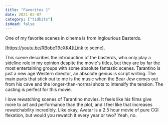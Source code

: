 ```yaml
---
title: "Favorites 1"
date: 2021-02-07
category: ["tidbits"]
isHead: false
---
```


One of my favorite scenes in cinema is from Inglourious Basterds.

[https://youtu.be/RBobeT9cXK4](Link to scene).

This scene describes the introduction of the basterds, who only play a sideline role in my opinion despite the movie's titles, but they are by far the most entertaining groups with some absolute fantastic scenes. Tarantino is just a new age Western director, an absolute genius is script writing. The main parts that stick out to me is the music when the Bear Jew comes out from his cave and the longer-than-normal shots to intensify the tension. The casting is perfect for this movie. 

I love rewatching scenes of Tarantino movies. It feels like his films give more to art and performance than the plot, and I feel like that increases rewatchability incredibly. Like okay, Avatar is a 2.5 hour movie of pure CGI flexation, but would you rewatch it every year or two? Yeah, no. 